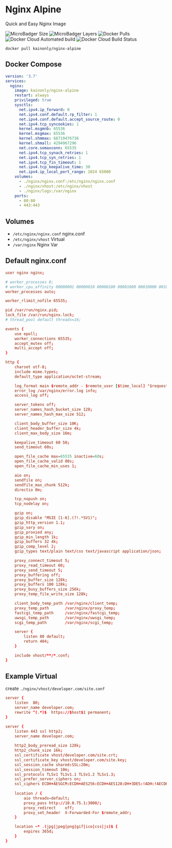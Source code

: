 # Nginx Alpine

Quick and Easy Nginx Image

![MicroBadger Size](https://img.shields.io/microbadger/image-size/kainonly/nginx-alpine.svg?style=flat-square)
![MicroBadger Layers](https://img.shields.io/microbadger/layers/kainonly/nginx-alpine.svg?style=flat-square)
![Docker Pulls](https://img.shields.io/docker/pulls/kainonly/nginx-alpine.svg?style=flat-square)
![Docker Cloud Automated build](https://img.shields.io/docker/cloud/automated/kainonly/nginx-alpine.svg?style=flat-square)
![Docker Cloud Build Status](https://img.shields.io/docker/cloud/build/kainonly/nginx-alpine.svg?style=flat-square)

```shell
docker pull kainonly/nginx-alpine
```

## Docker Compose

```yml
version: '3.7'
services:
  nginx:
    image: kainonly/nginx-alpine
    restart: always
    privileged: true
    sysctls:
      net.ipv4.ip_forward: 0
      net.ipv4.conf.default.rp_filter: 1
      net.ipv4.conf.default.accept_source_route: 0
      net.ipv4.tcp_syncookies: 1
      kernel.msgmnb: 65536
      kernel.msgmax: 65536
      kernel.shmmax: 68719476736
      kernel.shmall: 4294967296
      net.core.somaxconn: 65535
      net.ipv4.tcp_synack_retries: 1
      net.ipv4.tcp_syn_retries: 1
      net.ipv4.tcp_fin_timeout: 1
      net.ipv4.tcp_keepalive_time: 30
      net.ipv4.ip_local_port_range: 1024 65000
    volumes:
      - ./nginx/nginx.conf:/etc/nginx/nginx.conf
      - ./nginx/vhost:/etc/nginx/vhost
      - ./nginx/logs:/var/nginx
    ports:
      - 80:80
      - 443:443
```

## Volumes

- `/etc/nginx/nginx.conf` nginx.conf
- `/etc/nginx/vhost` Virtual
- `/var/nginx` Nginx Var

## Default nginx.conf

```conf
user nginx nginx;

# worker_processes 8;
# worker_cpu_affinity 00000001 00000010 00000100 00001000 00010000 00100000 01000000 10000000;
worker_processes auto;

worker_rlimit_nofile 65535;

pid /var/run/nginx.pid;
lock_file /var/run/nginx.lock;
# thread_pool default threads=16;

events {
    use epoll;
    worker_connections 65535; 
    accept_mutex off;
    multi_accept off;
}

http {
    charset utf-8;
    include mime.types;
    default_type application/octet-stream;

    log_format main $remote_addr - $remote_user [$time_local] "$request"  $status $body_bytes_sent "$http_referer"  "$http_user_agent" "$http_x_forwarded_for";
    error_log /var/nginx/error.log info;
    access_log off;

    server_tokens off;
    server_names_hash_bucket_size 128;
    server_names_hash_max_size 512;

    client_body_buffer_size 10K;
    client_header_buffer_size 4k;
    client_max_body_size 16m;

    keepalive_timeout 60 50;
    send_timeout 60s;

    open_file_cache max=65535 inactive=60s;
    open_file_cache_valid 80s;
    open_file_cache_min_uses 1;

    aio on;
    sendfile on; 
    sendfile_max_chunk 512k;
    directio 8m;

    tcp_nopush on;
    tcp_nodelay on;

    gzip on; 
    gzip_disable "MSIE [1-6].(?!.*SV1)";
    gzip_http_version 1.1;
    gzip_vary on;
    gzip_proxied any;
    gzip_min_length 1k;
    gzip_buffers 32 4k;
    gzip_comp_level 2;
    gzip_types text/plain text/css text/javascript application/json;

    proxy_connect_timeout 5;
    proxy_read_timeout 60;
    proxy_send_timeout 5;
    proxy_buffering off;
    proxy_buffer_size 128k;
    proxy_buffers 100 128k;
    proxy_busy_buffers_size 256k;
    proxy_temp_file_write_size 128k;

    client_body_temp_path /var/nginx/client_temp;
    proxy_temp_path       /var/nginx/proxy_temp;
    fastcgi_temp_path     /var/nginx/fastcgi_temp;
    uwsgi_temp_path       /var/nginx/uwsgi_temp;
    scgi_temp_path        /var/nginx/scgi_temp;

    server {
        listen 80 default;
        return 404;
    }

    include vhost/**/*.conf;
}
```

## Example Virtual

create `./nginx/vhost/developer.com/site.conf`

```conf
server {
	listen  80;
	server_name developer.com;
	rewrite ^(.*)$  https://$host$1 permanent;
}

server {
	listen 443 ssl http2;
	server_name developer.com;
	 
	http2_body_preread_size 128k;
	http2_chunk_size 16k;
	ssl_certificate vhost/developer.com/site.crt;
	ssl_certificate_key vhost/developer.com/site.key;
	ssl_session_cache shared:SSL:20m;
	ssl_session_timeout 10m;
	ssl_protocols TLSv1 TLSv1.1 TLSv1.2 TLSv1.3;
	ssl_prefer_server_ciphers on;
	ssl_ciphers ECDH+AESGCM:ECDH+AES256:ECDH+AES128:DH+3DES:!ADH:!AECDH:!MD5;
	 
	location / {
		aio threads=default;
		proxy_pass http://10.0.75.1:3000/;
		proxy_redirect    off;
		proxy_set_header  X-Forwarded-For $remote_addr;
	}

	location ~* .(jpg|jpeg|png|gif|ico|css|js)$ {
		expires 365d;
	}
}
```